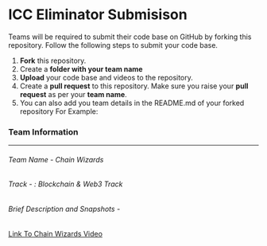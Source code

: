 # ICC Eliminator Submisison
Teams will be required to submit their code base on GitHub by forking this repository.
Follow the following steps to submit your code base.
1. **Fork** this repository.
1. Create a **folder with your team name**
1. **Upload** your code base and videos to the repository.
1. Create a **pull request** to this repository. Make sure you raise your **pull request** as per your **team name**.
1. You can also add you team details in the README.md of your forked repository
For Example:
### Team Information
------------
###### Team Name - Chain Wizards
###### Track - : Blockchain & Web3 Track
###### Brief Description and Snapshots -
[Link To Chain Wizards Video](https://drive.google.com/file/d/1UB5g72P5n3vrzHy1z-AUEvqXNqK9Yv9Y/view?usp=sharing)

